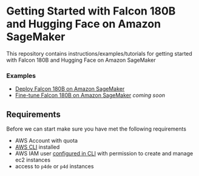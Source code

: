 # Getting Started with Falcon 180B and Hugging Face on Amazon SageMaker

This repository contains instructions/examples/tutorials for getting started with Falcon 180B and Hugging Face on Amazon SageMaker

### Examples

* [Deploy Falcon 180B on Amazon SageMaker](./infernece/sagemaker-notebook.ipynb) 
* [Fine-tune Falcon 180B on Amazon SageMaker](./training/sagemaker-notebook.ipynb) _coming soon_

## Requirements

Before we can start make sure you have met the following requirements

* AWS Account with quota
* [AWS CLI](https://docs.aws.amazon.com/cli/latest/userguide/getting-started-install.html) installed
* AWS IAM user [configured in CLI](https://docs.aws.amazon.com/cli/latest/userguide/cli-chap-configure.html) with permission to create and manage ec2 instances
* access to `p4de` or `p4d` instances
